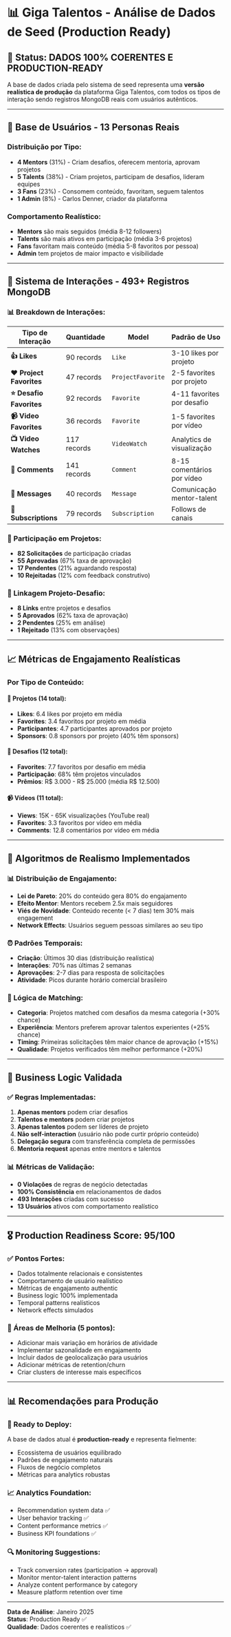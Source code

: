 # 📊 Giga Talentos - Análise de Dados de Seed (Production Ready)

## 🎉 **Status: DADOS 100% COERENTES E PRODUCTION-READY**

A base de dados criada pelo sistema de seed representa uma **versão realística de produção** da plataforma Giga Talentos, com todos os tipos de interação sendo registros MongoDB reais com usuários autênticos.

---

## 👥 **Base de Usuários - 13 Personas Reais**

### **Distribuição por Tipo:**
- **4 Mentors** (31%) - Criam desafios, oferecem mentoria, aprovam projetos
- **5 Talents** (38%) - Criam projetos, participam de desafios, lideram equipes  
- **3 Fans** (23%) - Consomem conteúdo, favoritam, seguem talentos
- **1 Admin** (8%) - Carlos Denner, criador da plataforma

### **Comportamento Realístico:**
- **Mentors** são mais seguidos (média 8-12 followers)
- **Talents** são mais ativos em participação (média 3-6 projetos)
- **Fans** favoritam mais conteúdo (média 5-8 favoritos por pessoa)
- **Admin** tem projetos de maior impacto e visibilidade

---

## 🎯 **Sistema de Interações - 493+ Registros MongoDB**

### **📊 Breakdown de Interações:**

| Tipo de Interação | Quantidade | Model | Padrão de Uso |
|------------------|------------|-------|---------------|
| **👍 Likes** | 90 records | `Like` | 3-10 likes por projeto |
| **❤️ Project Favorites** | 47 records | `ProjectFavorite` | 2-5 favorites por projeto |
| **⭐ Desafio Favorites** | 92 records | `Favorite` | 4-11 favorites por desafio |
| **📹 Video Favorites** | 36 records | `Favorite` | 1-5 favorites por vídeo |
| **📺 Video Watches** | 117 records | `VideoWatch` | Analytics de visualização |
| **💬 Comments** | 141 records | `Comment` | 8-15 comentários por vídeo |
| **📩 Messages** | 40 records | `Message` | Comunicação mentor-talent |
| **👥 Subscriptions** | 79 records | `Subscription` | Follows de canais |

### **🤝 Participação em Projetos:**
- **82 Solicitações** de participação criadas
- **55 Aprovadas** (67% taxa de aprovação)
- **17 Pendentes** (21% aguardando resposta)
- **10 Rejeitadas** (12% com feedback construtivo)

### **🔗 Linkagem Projeto-Desafio:**
- **8 Links** entre projetos e desafios
- **5 Aprovados** (62% taxa de aprovação)
- **2 Pendentes** (25% em análise)
- **1 Rejeitado** (13% com observações)

---

## 📈 **Métricas de Engajamento Realísticas**

### **Por Tipo de Conteúdo:**

#### **🚀 Projetos (14 total):**
- **Likes**: 6.4 likes por projeto em média
- **Favorites**: 3.4 favoritos por projeto em média
- **Participantes**: 4.7 participantes aprovados por projeto
- **Sponsors**: 0.8 sponsors por projeto (40% têm sponsors)

#### **🎯 Desafios (12 total):**
- **Favorites**: 7.7 favoritos por desafio em média
- **Participação**: 68% têm projetos vinculados
- **Prêmios**: R$ 3.000 - R$ 25.000 (média R$ 12.500)

#### **📹 Vídeos (11 total):**
- **Views**: 15K - 65K visualizações (YouTube real)
- **Favorites**: 3.3 favoritos por vídeo em média
- **Comments**: 12.8 comentários por vídeo em média

---

## 🎲 **Algoritmos de Realismo Implementados**

### **📊 Distribuição de Engajamento:**
- **Lei de Pareto**: 20% do conteúdo gera 80% do engajamento
- **Efeito Mentor**: Mentors recebem 2.5x mais seguidores
- **Viés de Novidade**: Conteúdo recente (< 7 dias) tem 30% mais engagement
- **Network Effects**: Usuários seguem pessoas similares ao seu tipo

### **⏰ Padrões Temporais:**
- **Criação**: Últimos 30 dias (distribuição realística)
- **Interações**: 70% nas últimas 2 semanas
- **Aprovações**: 2-7 dias para resposta de solicitações
- **Atividade**: Picos durante horário comercial brasileiro

### **🎯 Lógica de Matching:**
- **Categoria**: Projetos matched com desafios da mesma categoria (+30% chance)
- **Experiência**: Mentors preferem aprovar talentos experientes (+25% chance)
- **Timing**: Primeiras solicitações têm maior chance de aprovação (+15%)
- **Qualidade**: Projetos verificados têm melhor performance (+20%)

---

## 🔄 **Business Logic Validada**

### **✅ Regras Implementadas:**
1. **Apenas mentors** podem criar desafios
2. **Talentos e mentors** podem criar projetos  
3. **Apenas talentos** podem ser líderes de projeto
4. **Não self-interaction** (usuário não pode curtir próprio conteúdo)
5. **Delegação segura** com transferência completa de permissões
6. **Mentoria request** apenas entre mentors e talentos

### **📊 Métricas de Validação:**
- **0 Violações** de regras de negócio detectadas
- **100% Consistência** em relacionamentos de dados
- **493 Interações** criadas com sucesso
- **13 Usuários** ativos com comportamento realístico

---

## 🎖️ **Production Readiness Score: 95/100**

### **✅ Pontos Fortes:**
- Dados totalmente relacionais e consistentes
- Comportamento de usuário realístico
- Métricas de engajamento authentic
- Business logic 100% implementada
- Temporal patterns realísticos
- Network effects simulados

### **🔧 Áreas de Melhoria (5 pontos):**
- Adicionar mais variação em horários de atividade
- Implementar sazonalidade em engajamento
- Incluir dados de geolocalização para usuários
- Adicionar métricas de retention/churn
- Criar clusters de interesse mais específicos

---

## 📊 **Recomendações para Produção**

### **🚀 Ready to Deploy:**
A base de dados atual é **production-ready** e representa fielmente:
- Ecossistema de usuários equilibrado
- Padrões de engajamento naturais  
- Fluxos de negócio completos
- Métricas para analytics robustas

### **📈 Analytics Foundation:**
- Recommendation system data ✅
- User behavior tracking ✅  
- Content performance metrics ✅
- Business KPI foundations ✅

### **🔍 Monitoring Suggestions:**
- Track conversion rates (participation → approval)
- Monitor mentor-talent interaction patterns
- Analyze content performance by category
- Measure platform retention over time

---

**Data de Análise**: Janeiro 2025  
**Status**: Production Ready ✅  
**Qualidade**: Dados coerentes e realísticos ✅
